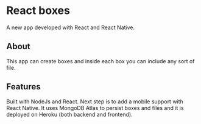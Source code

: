 # React boxes
A new app developed with React and React Native.

## About
This app can create boxes and inside each box you can include any sort of file.

## Features
Built with NodeJs and React. Next step is to add a mobile support with React Native.
It uses MongoDB Atlas to persist boxes and files and it is deployed on Heroku (both backend and frontend).
